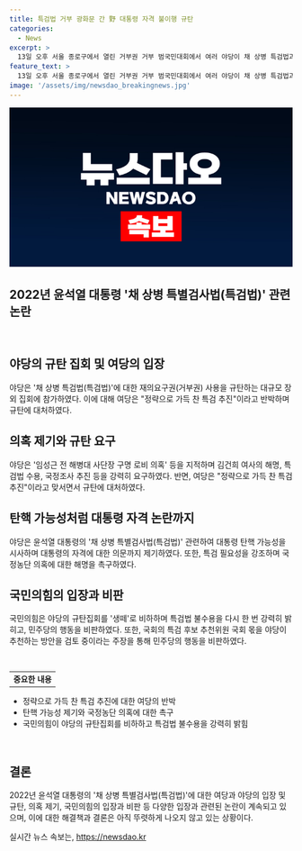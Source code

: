 ```yaml
---
title: 특검법 거부 광화문 간 野 대통령 자격 불이행 규탄
categories:
  - News
excerpt: >
  13일 오후 서울 종로구에서 열린 거부권 거부 범국민대회에서 여러 야당이 채 상병 특검법과 민생개혁 입법 처리를 촉구했다. 야당은 김건희 여사의 해명과 특검법 수용을 요구하며 국정조사를 강력히 주장했다. 또한, 윤 대통령의 탄핵 가능성도 언급되었고, 국민의힘은 이를 생떼로 비난했다. 민주당은 특검법안 재의결 부결 시 상설특검 활용을 검토 중이라고 밝혔고, 국회 규칙 변경에 대한 우려를 표명했다.
feature_text: >
  13일 오후 서울 종로구에서 열린 거부권 거부 범국민대회에서 여러 야당이 채 상병 특검법과 민생개혁 입법 처리를 촉구했다. 야당은 김건희 여사의 해명과 특검법 수용을 요구하며 국정조사를 강력히 주장했다. 또한, 윤 대통령의 탄핵 가능성도 언급되었고, 국민의힘은 이를 생떼로 비난했다. 민주당은 특검법안 재의결 부결 시 상설특검 활용을 검토 중이라고 밝혔고, 국회 규칙 변경에 대한 우려를 표명했다.
image: '/assets/img/newsdao_breakingnews.jpg'
---
```


<p><img src="/assets/img/newsdao_breakingnews.jpg" alt="flaretime 속보" /></p>

<h2>2022년 윤석열 대통령 '채 상병 특별검사법(특검법)' 관련 논란</h2>

<p data-ke-size="size16">&nbsp;</p>

<h2 data-ke-size="size26">야당의 규탄 집회 및 여당의 입장</h2>

<p data-ke-size="size16">야당은 '채 상병 특검법(특검법)'에 대한 재의요구권(거부권) 사용을 규탄하는 대규모 장외 집회에 참가하였다. 이에 대해 여당은 "정략으로 가득 찬 특검 추진"이라고 반박하며 규탄에 대처하였다.</p>

<h2 data-ke-size="size26">의혹 제기와 규탄 요구</h2>

<p data-ke-size="size16">야당은 '임성근 전 해병대 사단장 구명 로비 의혹' 등을 지적하며 김건희 여사의 해명, 특검법 수용, 국정조사 추진 등을 강력히 요구하였다. 반면, 여당은 "정략으로 가득 찬 특검 추진"이라고 맞서면서 규탄에 대처하였다.</p>

<h2 data-ke-size="size26">탄핵 가능성처럼 대통령 자격 논란까지</h2>

<p data-ke-size="size16">야당은 윤석열 대통령의 '채 상병 특별검사법(특검법)' 관련하여 대통령 탄핵 가능성을 시사하며 대통령의 자격에 대한 의문까지 제기하였다. 또한, 특검 필요성을 강조하며 국정농단 의혹에 대한 해명을 촉구하였다.</p>

<h2 data-ke-size="size26">국민의힘의 입장과 비판</h2>

<p data-ke-size="size16">국민의힘은 야당의 규탄집회를 '생떼'로 비하하며 특검법 불수용을 다시 한 번 강력히 밝히고, 민주당의 행동을 비판하였다. 또한, 국회의 특검 후보 추천위원 국회 몫을 야당이 추천하는 방안을 검토 중이라는 주장을 통해 민주당의 행동을 비판하였다.</p>

<p data-ke-size="size16">&nbsp;</p>

<table>
    <tbody>
        <tr>
            <td style="text-align: center;"><b>중요한 내용</b></td>
        </tr>
    </tbody>
</table>

<ul>
    <li>정략으로 가득 찬 특검 추진에 대한 여당의 반박</li>
    <li>탄핵 가능성 제기와 국정농단 의혹에 대한 촉구</li>
    <li>국민의힘이 야당의 규탄집회를 비하하고 특검법 불수용을 강력히 밝힘</li>
</ul>

<p data-ke-size="size16">&nbsp;</p>

<h2 data-ke-size="size26">결론</h2>

<p data-ke-size="size16">2022년 윤석열 대통령의 '채 상병 특별검사법(특검법)'에 대한 여당과 야당의 입장 및 규탄, 의혹 제기, 국민의힘의 입장과 비판 등 다양한 입장과 관련된 논란이 계속되고 있으며, 이에 대한 해결책과 결론은 아직 뚜렷하게 나오지 않고 있는 상황이다.</p>
실시간 뉴스 속보는, <a href="https://newsdao.kr" rel="dofollow">https://newsdao.kr</a>


